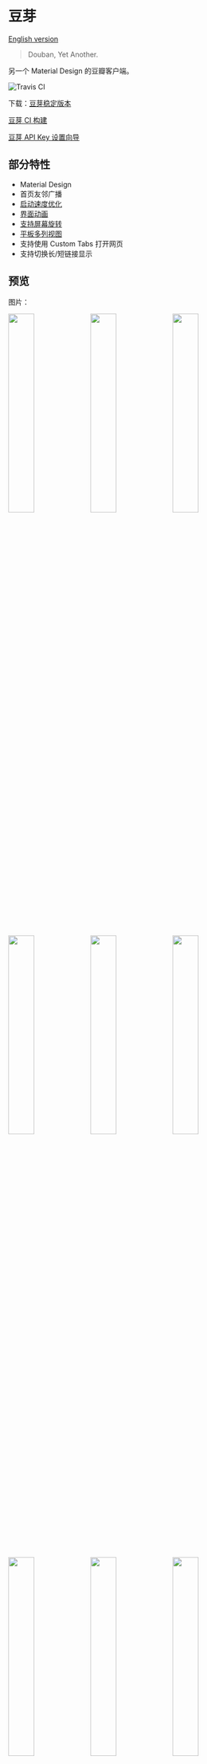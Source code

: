 # 豆芽

[English version](README-en.md)

> Douban, Yet Another.

另一个 Material Design 的豆瓣客户端。

![Travis CI](https://travis-ci.org/DreaminginCodeZH/Douya.svg)

<!--<a href="https://play.google.com/store/apps/details?id=me.zhanghai.android.douya" target="_blank"><img alt="Google Play" height="90" src="https://play.google.com/intl/zh_CN/badges/images/generic/zh-cn_badge_web_generic.png"/></a>-->

下载：[豆芽稳定版本](https://github.com/DreaminginCodeZH/Douya/releases/latest)

[豆芽 CI 构建](https://github.com/DreaminginCodeZH/DouyaCiBuilds)

[豆芽 API Key 设置向导](https://github.com/DreaminginCodeZH/DouyaApiKey)

## 部分特性

- Material Design
- 首页友邻广播
- [启动速度优化](#启动速度)
- [界面动画](#界面动画)
- [支持屏幕旋转](#屏幕旋转)
- [平板多列视图](#平板适配)
- 支持使用 Custom Tabs 打开网页
- 支持切换长/短链接显示

## 预览

图片：

<p><img src="screenshot/00-main.png" width="32%" />
<img src="screenshot/01-immersive.jpg" width="32%" />
<img src="screenshot/02-gallery.jpg" width="32%" />
<img src="screenshot/03-broadcast-menu.png" width="32%" />
<img src="screenshot/04-broadcast-activity.png" width="32%" />
<img src="screenshot/05-send-comment.png" width="32%" />
<img src="screenshot/06-comment-action.png" width="32%" />
<img src="screenshot/07-settings.png" width="32%" />
<img src="screenshot/08-licenses.png" width="32%" />
<img src="screenshot/09-tablet-portrait.jpg" width="34.7%" />
<img src="screenshot/10-tablet-landscape.png" width="61.7%" /></p>

视频：

- [优酷链接](http://v.youku.com/v_show/id_XMTQyMDE5ODk0MA==.html)
- [Vimeo 链接](https://vimeo.com/156952508)

## 关于名字

豆芽的名字取自“Douban, [Yet Another](https://en.wikipedia.org/wiki/Yet_another)”的缩写和中文词语“豆芽”的拼音正好相同的巧合。

取名之后，我才得知豆瓣的 Windows Phone 客户端的名字也叫做“豆芽”。所以相对于豆瓣官方应用“[一个叫‘豆瓣’的App](http://blog.douban.com/douban/2014/08/08/2897/)”，也正好将这个应用称为“另一个叫豆芽的应用”了。

## 为什么要有豆芽？

> 直接访问豆瓣的所有人里，最普遍而一致的用法是围绕电影、电视、书、唱片、活动(我们叫做”条目”的东西)的评分评论、发现和讨论。我们会把和网站同步的评分评论作为一个起点和基础，在手机上重新构建围绕个人兴趣的发现和讨论。
>
> 一个叫“豆瓣”的App——豆瓣日志

豆瓣从来不是一个单一的网站，而对于豆瓣的用法自然不尽相同。使用豆瓣是为了获取信息，但信息的获取是基于条目和算法，还是基于友邻和人，这个问题在豆瓣的多次改版中大概一直悬而未决。

这次，一个叫“豆瓣”的应用选择的是基于条目的推荐。但我个人作为一个重度豆瓣用户，重视的却恰好是基于人的推荐，喜欢的是友邻间的鸡犬相闻，以及闲逛时从条目评论、广播、日记中发现新友邻的惊喜。正如我在某次“还我旧版”运动中听到的声音，“不管怎么改版，只要友邻们还在就好”，改版是豆瓣不断良好发展的必经之路，但这句话中对友邻的珍重又令我感受到了豆瓣最宝贵的特质。

豆瓣作为一个工具的价值可以通过条目很好体现，但豆瓣作为一个独一无二的社区，只能通过它独有的、克制的、以人为本的方式才能维系。作为一个普通但也深爱豆瓣的用户，我希望豆瓣在这个方向上也不要失落，因为一个只有工具属性的网站对我而言将再也没有这样的归属感。

我在这一点上与豆瓣应用有了不同的追求，并且恰好有一些这方面的能力，又恰好豆瓣提供了开放的 API，于是就想要将这个想法实现出来了。

选择开始豆芽这个项目，还有一个原因是我希望在豆瓣继续看到平台原生的设计。

豆瓣广播在几年前就已经是国内少有的几个 Android Design 的应用，这一点一直令我钦佩和喜爱。在豆瓣应用最开始的版本中，也曾有过 Material Design 的尝试，但随着和 iOS 风格设计的杂糅，逐渐显得不合时宜，以至于最终选择了完全的 iOS 风格。我对此一直感到有些遗憾，况且 Material Design 也是一款更加优秀的设计语言。所以，我希望实现未能见到的另一种可能性。

## 指导原则

豆芽的最终目标是为豆瓣中基于友邻的信息获取方式提供在移动端的便利。为了优雅地实现这个目标，豆芽将主要遵循以下的原则：

- 遵循 Material Design 规范，且指导思想优先于细节规定。
- 像素完美，但更注重以人为本。
- 实现精确，代码可以自我辩护。
- 行为合格，支持屏幕旋转和平板布局。
- 功能崇尚简约，不打扰用户。
- 行为默认值合理，且用户可调节。
- 积极表现豆瓣特性，如广播、友邻、豆邮等。
- 通过细节设计，提倡用心、考虑到他人的内容。

规则可以被打破，但前提是理解规则。

## 功能架构

豆芽的架构将与当前网站的设计十分类似。

你可能会问，难道豆芽只是要做一个豆瓣网站的移动端界面么？并非如此。豆芽的最终目标是为基于友邻的信息获取方式提供便利，所以架构设计也是为此服务。而架构与当前网页端设计基本相同，则是因为现在网页端正是一个符合这个目标的设计，并且与移动端的导航也可以很好地契合。

让我们详细地规划一下豆芽吧。

导航采用抽屉一级导航 + 选项卡二级导航的方式。工具栏上将显示全局的动作。

- 工具栏
    - 提醒：所有类别的提醒，可以查看历史提醒
    - 豆邮：用户间的邮件往来，希望鼓励郑重而非聊天。
    - 搜索：立即访问想要的内容。
- 用户：点击后显示个人页面，相当于“我的豆瓣”。
- 首页
    - 友邻广播：友邻互动、友邻推荐、系统定制的推荐。
    - 九点：友邻的日记、博客文章等，有深度的内容。
    - 一刻：全站范围的热门内容推荐。
    - 同城：基于地理位置的内容。
    - 线上活动：基于共同兴趣的内容。
- 读书
    - 分类浏览、首页推荐：入口，以及最有可能发现新内容的地方。
    - 我读：管理自己的读书标记、创造内容。
    - 动态：查看友邻的阅读动态，互动、获得推荐。
    - 豆瓣猜：基于算法的推荐。
- 电影
    - 类似读书。
- 音乐
    - 类似读书。
- 设置：提供应用设置等。

在子页面设计中，豆芽将尽量鼓励长内容和用心的互动。因为我相信只有豆瓣值得这样尝试。

## 实现状况

我在最初的二十天内冲刺实现了应用的网络层、账户系统等基础架构，和查看友邻广播需要的大部分功能，大约 8000 行代码。

在接下来的八十天中，由于课业、其他事情和速度瓶颈，实现过程有所减慢。但是，应用的细节功能和界面交互都正在不断地被实现和优化。代码量达到了 14000 行，同时为此应用而写作的多个开源库的数千行代码并没有被计入。

此后项目经历了大型的重构，以适应代码复用和支持屏幕旋转的需求。在此之后，我得以实现了一个较为美观的个人资料页，并且对应用的许多细节进行了完善。

目前实现了原“豆瓣广播”应用的大部分功能。剩下的工作也正在继续进行中。

## 实现架构

### 数据层面

应用除了对少数内容进行缓存，其他内容均直接从网络获取。

- 基于 Android 账户系统提供用户账户和身份认证。
- 使用 Retrofit 及部分自定义增强处理网络请求。
- 使用 Gson 自动填充数据模型。
- 使用 Glide 加载图片。
- 使用 DiskLRUCache 及自定义增强对首页数据进行缓存。
- 使用 EventBus 同步不同页面间对象状态。

### 界面层面

使用 Support Library 中的 AppCompat、Design、CardView、RecyclerView 进行 Material Design 实现，在必要时引入/自己写作第三方库以实现部分界面元素和效果。

使用框架的 Shared Element Transition 实现在 Android 5.0 以上的界面过渡动画。

界面实现一般分为 Activity、Fragment、Adapter 三个模块，分别负责作为容器，发起请求、展示数据和用户交互，以及数据/交互绑定。

## 实现难点

### 网络请求

Retrofit 本身已经较为强大，而在豆芽中则对 Retrofit 进行了包装，增加了认证和错误处理等功能，为之后 API 层建立提供了很多方便。

### 磁盘缓存

DiskLRUCache 是一个只实现了同步读取写入的库，因此豆芽对其进行了包装，提供了异步读写的 API，正确实现，提高了应用的响应速度。

### 状态同步

由于各个界面独自获取数据，数据本身与常规的 ContentProvider 机制中不同，是去中心化的，即可能遇到状态不同步的问题。

具体地说，即有可能用户在广播详情界面中点赞后，回到主界面列表视图，发现并未更新状态。

而豆芽解决方案则是使用 EventBus，在请求完成后通知所有界面刷新同一数据。

### 界面动画

Android 5.0 以上提供了 SharedElementTransition，然而默认情况下共享的界面元素在动画时却会被放置在其他界面元素之上，导致其突然越过 AppBar 或 StatusBar 的情况。

通过大量的文档阅读、源代码分析和调试，经过大约一周的时间，最终实现了较为理想的效果。

### 屏幕旋转

Android 在屏幕旋转时，会销毁视图和 Activity 并重建，此时如何保存视图状态和已加载的数据、正在进行的网络请求即是问题。

Android 对部分视图状态提供了自动保存恢复，而豆芽对于其他需要保存的状态则通过自定义的 `onSaveViewState()` 和 `onRestoreViewState()`。

对于数据，豆芽通过自定义的一个无界面的 `RetainDataFragment` 进行数据保留，并且接口十分简单易用。

同时，由于网络请求的异步特性，豆芽通过自定义的一个 `RequestFragment` 实现了网络请求在 Activity 重建期间的保留，并且能够在 Activity 重建完成后将请求前的状态和请求结果回调至新的 Activity。

### 平板适配

Android 本身的资源系统提供了对不同配置的很好支持，通过建立不同的资源文件，即可在手机和平板上使用不同的界面设定。

此外，由于采用了 RecyclerView，通过在运行时判断当前设备配置，可以动态给界面设置为 1、2、3 列视图，充分利用屏幕空间。

### 启动速度

Android 默认在冷启动应用进程至能够调用 `Activity.onCreate()` 前会加载应用主题中的背景作为预览，而默认背景是白色，与应用在上部拥有绿色 AppBar 的效果不相匹配。

为了生成适应于不同屏幕大小、系统版本的图片，我使用 bash 编写了一系列脚本，并实现了一个通用的模板化 SVG 格式，详情见 [MaterialColdStart](https://github.com/DreaminginCodeZH/MaterialColdStart) 和 [AndroidSVGScripts](https://github.com/DreaminginCodeZH/AndroidSVGScripts)。

经过自定义窗口背景和其他优化，应用在手机上已经可以达到立即启动的视觉效果。

### 派生开源库

为此项目诞生的五个开源库：

- [MaterialColdStart](https://github.com/DreaminginCodeZH/MaterialColdStart)，800+ Stars
- [MaterialProgressBar](https://github.com/DreaminginCodeZH/MaterialProgressBar)，500+ Stars
- [CustomTabsHelper](https://github.com/DreaminginCodeZH/CustomTabsHelper)，200+ Stars
- [MaterialEditText](https://github.com/DreaminginCodeZH/MaterialEditText)
- [SystemUiHelper](https://github.com/DreaminginCodeZH/SystemUiHelper)

## 第三方库

- [PhotoView](https://github.com/chrisbanes/PhotoView)
- [Glide](https://github.com/bumptech/glide)
- [Gson](https://github.com/google/gson)
- [ButterKnife](https://github.com/JakeWharton/butterknife)
- [DiskLruCache](https://github.com/JakeWharton/DiskLruCache/)
- [ThreeTenABP](https://github.com/JakeWharton/ThreeTenABP/)
- [Retrofit](https://github.com/square/retrofit)
- [EventBus](https://github.com/greenrobot/EventBus)
- [CustomTabsHelper](https://github.com/DreaminginCodeZH/CustomTabsHelper)
- [EffortlessPermissions](https://github.com/DreaminginCodeZH/EffortlessPermissions)
- [MaterialEditText](https://github.com/DreaminginCodeZH/MaterialEditText)
- [MaterialProgressBar](https://github.com/DreaminginCodeZH/MaterialProgressBar)
- [SystemUiHelper](https://github.com/DreaminginCodeZH/SystemUiHelper)
- [MaterialColdStart](https://github.com/DreaminginCodeZH/MaterialColdStart)

## 构建

APK 文件可以在本项目的 [Releases](https://github.com/DreaminginCodeZH/Douya/releases) 中找到。

至于手动构建本项目的基本步骤：

1. 创建 `signing.properties`：

```ini
storeFile=YOUR_STORE_FILE
storePassword=
keyAlias=
keyPassword=
```

2. 执行 `./gradlew build`。

## 使用

安装应用后，请安装 [豆芽 API Key 设置向导](https://github.com/DreaminginCodeZH/DouyaApiKey) 以设置 API Key。

暂时没有内置的更新渠道，请关注本项目的 Release。

请不要安装从不可靠的来源获取的 APK，以免泄漏您的用户名和密码。

## 许可证

    Copyright 2015 Zhang Hai

    Licensed under the Apache License, Version 2.0 (the "License");
    you may not use this file except in compliance with the License.
    You may obtain a copy of the License at

       http://www.apache.org/licenses/LICENSE-2.0

    Unless required by applicable law or agreed to in writing, software
    distributed under the License is distributed on an "AS IS" BASIS,
    WITHOUT WARRANTIES OR CONDITIONS OF ANY KIND, either express or implied.
    See the License for the specific language governing permissions and
    limitations under the License.
